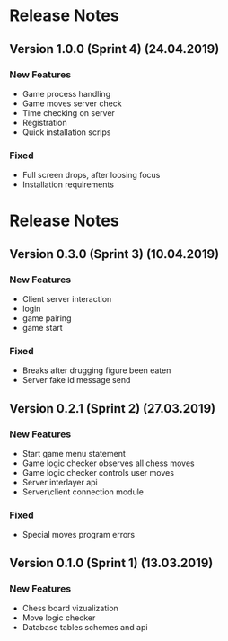 # Release Notes
## Version 1.0.0 (Sprint 4) (24.04.2019)
### New Features
* Game process handling
* Game moves server check
* Time checking on server
* Registration
* Quick installation scrips
### Fixed
* Full screen drops, after loosing focus
* Installation requirements 

# Release Notes
## Version 0.3.0 (Sprint 3) (10.04.2019)
### New Features
* Client server interaction
* login
* game pairing
* game start 
### Fixed
* Breaks after drugging figure been eaten
* Server fake id message send 

## Version 0.2.1 (Sprint 2) (27.03.2019)
### New Features
* Start game menu statement
* Game logic checker observes all chess moves
* Game logic checker controls user moves
* Server interlayer api 
* Server\client connection module
### Fixed
* Special moves program errors
## Version 0.1.0 (Sprint 1) (13.03.2019)
### New Features
* Chess board vizualization
* Move logic checker
* Database tables schemes and api
